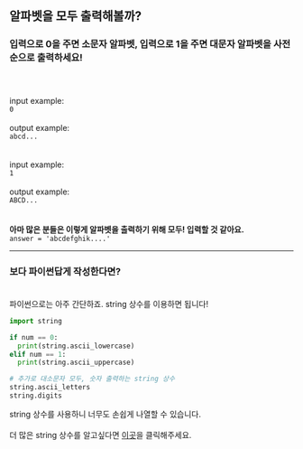 ## **알파벳을 모두 출력해볼까?**

### 입력으로 0을 주면 소문자 알파벳, 입력으로 1을 주면 대문자 알파벳을 사전 순으로 출력하세요!<br><br><br>
input example:<br>
`0`<br><br>
output example:<br>
`abcd...`<br><br><br>
input example:<br>
`1`<br><br>
output example:<br>
`ABCD...`<br><br><br>
**아마 많은 분들은 이렇게 알파벳을 출력하기 위해 모두! 입력할 것 같아요.<br>**
`answer = 'abcdefghik....'`<br>

***

### **보다 파이썬답게 작성한다면?<br><br>**
파이썬으로는 아주 간단하죠. string 상수를 이용하면 됩니다!<br>
```python
import string

if num == 0:
  print(string.ascii_lowercase)
elif num == 1:
  print(string.ascii_uppercase)

# 추가로 대소문자 모두, 숫자 출력하는 string 상수
string.ascii_letters
string.digits
```
string 상수를 사용하니 너무도 손쉽게 나열할 수 있습니다.<br><br>
더 많은 string 상수를 알고싶다면 [이곳](https://docs.python.org/3.4/library/string.html)을 클릭해주세요.<br><br>
